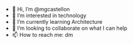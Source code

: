 - 👋 Hi, I’m @mgcastellon
- 👀 I’m interested in technology
- 🌱 I’m currently learning Architecture
- 💞️ I’m looking to collaborate on what I can help
- 📫 How to reach me: dm

<!---
mgcastellon/mgcastellon is a ✨ special ✨ repository because its `README.md` (this file) appears on your GitHub profile.
You can click the Preview link to take a look at your changes.
--->
